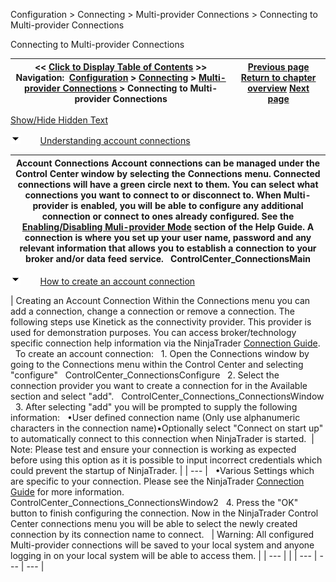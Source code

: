 ﻿


Configuration \> Connecting \> Multi\-provider Connections \> Connecting to Multi\-provider Connections






















Connecting to Multi\-provider Connections







| \<\< [Click to Display Table of Contents](connecting-to-multi-provider-c.md) \>\> **Navigation:**     [Configuration](configuration-1.md) \> [Connecting](connecting-1.md) \> [Multi\-provider Connections](multi-provider-connections-1.md) \> Connecting to Multi\-provider Connections | [Previous page](multi-provider-connections-1.md) [Return to chapter overview](multi-provider-connections-1.md) [Next page](connecting_to_kinetick-1.md) |
| --- | --- |




[Show/Hide Hidden Text](javascript:HMToggleExpandAll(!HMAnyToggleOpen()) "Click to open/close expanding sections")









![tog_minus](tog_minus-1.gif)        [Understanding account connections](javascript:HMToggle('toggle','UnderstandingAccountConnections','UnderstandingAccountConnections_ICON'))




| Account Connections Account connections can be managed under the Control Center window by selecting the Connections menu. Connected connections will have a green circle next to them. You can select what connections you want to connect to or disconnect to. When Multi\-provider is enabled, you will be able to configure any additional connection or connect to ones already configured. See the [Enabling/Disabling Muli\-provider Mode](enabling_disabling-multi-provi-1.md) section of the Help Guide. A connection is where you set up your user name, password and any relevant information that allows you to establish a connection to your broker and/or data feed service.   ControlCenter_ConnectionsMain |
| --- |



![tog_minus](tog_minus-1.gif)        [How to create an account connection](javascript:HMToggle('toggle','HowToCreateAnAccountConnection','HowToCreateAnAccountConnection_ICON'))




| Creating an Account Connection Within the Connections menu you can add a connection, change a connection or remove a connection. The following steps use Kinetick as the connectivity provider. This provider is used for demonstration purposes. You can access broker/technology specific connection help information via the NinjaTrader [Connection Guide](https://ninjatrader.com/Help-Connection-Guides).      To create an account connection:   1\. Open the Connections window by going to the Connections menu within the Control Center and selecting "configure"   ControlCenter_ConnectionsConfigure   2\. Select the connection provider you want to create a connection for in the Available section and select "add".   ControlCenter_Connections_ConnectionsWindow   3\. After selecting "add" you will be prompted to supply the following information:   •User defined connection name (Only use alphanumeric characters in the connection name)•Optionally select "Connect on start up" to automatically connect to this connection when NinjaTrader is started.    | Note: Please test and ensure your connection is working as expected before using this option as it is possible to input incorrect credentials which could prevent the startup of NinjaTrader. | | --- |      •Various Settings which are specific to your connection. Please see the NinjaTrader [Connection Guide](https://ninjatrader.com/Help-Connection-Guides) for more information.  ControlCenter_Connections_ConnectionsWindow2   4\. Press the "OK" button to finish configuring the connection. Now in the NinjaTrader Control Center connections menu you will be able to select the newly created connection by its connection name to connect.      | Warning: All configured Multi\-provider connections will be saved to your local system and anyone logging in on your local system will be able to access them. | | --- | |
| --- | --- | --- |










